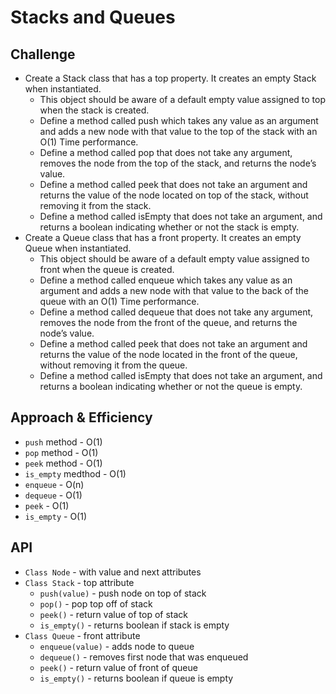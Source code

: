# Stacks and Queues

## Challenge
* Create a Stack class that has a top property. It creates an empty Stack when instantiated.
    * This object should be aware of a default empty value assigned to top when the stack is created.
    * Define a method called push which takes any value as an argument and adds a new node with that value to the top of the stack with an O(1) Time performance.
    * Define a method called pop that does not take any argument, removes the node from the top of the stack, and returns the node’s value.
    * Define a method called peek that does not take an argument and returns the value of the node located on top of the stack, without removing it from the stack.
    * Define a method called isEmpty that does not take an argument, and returns a boolean indicating whether or not the stack is empty.
* Create a Queue class that has a front property. It creates an empty Queue when instantiated.
    * This object should be aware of a default empty value assigned to front when the queue is created.
    * Define a method called enqueue which takes any value as an argument and adds a new node with that value to the back of the queue with an O(1) Time performance.
    * Define a method called dequeue that does not take any argument, removes the node from the front of the queue, and returns the node’s value.
    * Define a method called peek that does not take an argument and returns the value of the node located in the front of the queue, without removing it from the queue.
    * Define a method called isEmpty that does not take an argument, and returns a boolean indicating whether or not the queue is empty.

## Approach & Efficiency
* `push` method - O(1)
* `pop` method - O(1)
* `peek` method - O(1)
* `is_empty` medthod - O(1)
* `enqueue` - O(n)
* `dequeue` - O(1)
* `peek` - O(1)
* `is_empty` - O(1)

## API
* `Class Node` - with value and next attributes
* `Class Stack` - top attribute
    * `push(value)` - push node on top of stack
    * `pop()` - pop top off of stack
    * `peek()` - return value of top of stack
    * `is_empty()` - returns boolean if stack is empty
* `Class Queue` - front attribute
    * `enqueue(value)` - adds node to queue
    * `dequeue()` - removes first node that was enqueued
    * `peek()` - return value of front of queue
    * `is_empty()` - returns boolean if queue is empty
